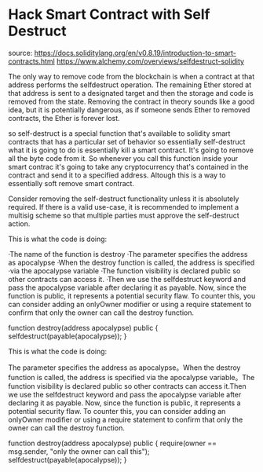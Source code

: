 # Hack Smart Contract with Self Destruct
source: https://docs.soliditylang.org/en/v0.8.19/introduction-to-smart-contracts.html
https://www.alchemy.com/overviews/selfdestruct-solidity

The only way to remove code from the blockchain is when a contract at that address performs the selfdestruct operation. The remaining Ether stored at that address is sent to a designated target and then the storage and code is removed from the state. Removing the contract in theory sounds like a good idea, but it is potentially dangerous, as if someone sends Ether to removed contracts, the Ether is forever lost.

so self-destruct is a special function that's available to solidity smart contracts that has a particular set of behavior so essentially self-destruct what it is going to do is essentially kill a smart contract. It's going to remove all the byte code from it. So whenever you call this function inside your smart contrac it's going to take any cryptocurrency that's contained in the contract and send it to a specified address. Altough this is a way to essentially soft remove smart contract.

Consider removing the self-destruct functionality unless it is absolutely required. If there is a valid use-case, it is recommended to implement a multisig scheme so that multiple parties must approve the self-destruct action.

This is what the code is doing:

·The name of the function is destroy‍
·The parameter specifies the address as apocalypse‍
·When the destroy function is called, the address is specified ·via the apocalypse variable
·The function visibility is declared public so other contracts can access it.
·Then we use the selfdestruct keyword and pass the apocalypse variable after declaring it as payable.
Now, since the function is public, it represents a potential security flaw. To counter this, you can consider adding an onlyOwner modifier or using a require statement to confirm that only the owner can call the destroy function.


function destroy(address apocalypse) public {
		selfdestruct(payable(apocalypse));
}


This is what the code is doing:

The parameter specifies the address as apocalypse‍。When the destroy function is called, the address is specified via the apocalypse variable。The function visibility is declared public so other contracts can access it.Then we use the selfdestruct keyword and pass the apocalypse variable after declaring it as payable.
Now, since the function is public, it represents a potential security flaw. To counter this, you can consider adding an onlyOwner modifier or using a require statement to confirm that only the owner can call the destroy function.


function destroy(address apocalypse) public {
		require(owner == msg.sender, "only the owner can call this");       
    		selfdestruct(payable(apocalypse));
}